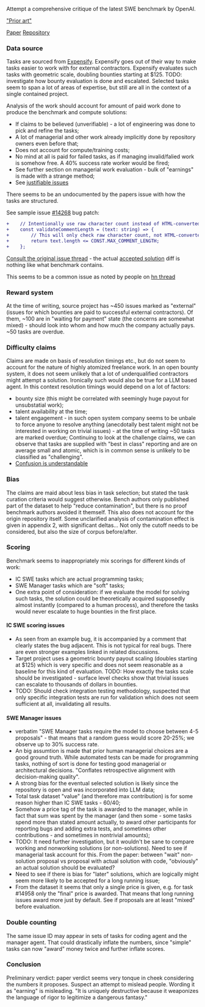 Attempt a comprehensive critique of the latest SWE benchmark by OpenAI.

["Prior art"](https://arxiv.org/html/2410.06992v1)

[Paper](https://arxiv.org/pdf/2502.12115)
[Repository](https://github.com/openai/SWELancer-Benchmark)



### Data source
Tasks are sourced from [Expensify](https://github.com/Expensify/App).
Expensify goes out of their way to make tasks easier to work with for external contractors.
Expensify evaluates such tasks with geometric scale, doubling bounties starting at $125.
TODO: investigate how bounty evaluation is done and escalated.
Selected tasks seem to span a lot of areas of expertise, but still are all in the context of a single contained project.




Analysis of the work should account for amount of paid work done to produce the benchmark and compute solutions:
- If claims to be believed (unverifiable) - a lot of engineering was done to pick and refine the tasks;
- A lot of managerial and other work already implicitly done by repository owners even before that;
- Does not account for compute/training costs;
- No mind at all is paid for failed tasks, as if managing invalid/falied work is somehow free. A 40% success rate worker would be fired;
- See further section on managerial work evaluation - bulk of "earnings" is made with a strange method;
- See [justifiable issues](https://github.com/openai/SWELancer-Benchmark/issues/13)



There seems to be an undocumented by the papers issue with how the tasks are structured.

See sample issue [#14268](https://github.com/openai/SWELancer-Benchmark/blob/08b5d3dffd7beeae408033a059805adf569e9460/issues/14268/bug_reintroduce.patch) bug patch:
```diff
+    // Intentionally use raw character count instead of HTML-converted length
+    const validateCommentLength = (text: string) => {
+        // This will only check raw character count, not HTML-converted length
+        return text.length <= CONST.MAX_COMMENT_LENGTH;
+    };
```

[Consult the original issue thread](https://github.com/Expensify/App/issues/14268) - the actual [accepted solution](https://github.com/Expensify/App/pull/15501/files) diff is nothing like what benchmark contains.

This seems to be a common issue as noted by people on [hn thread](https://news.ycombinator.com/item?id=43099268)


### Reward system
At the time of writing, source project has ~450 issues marked as "external" (issues for which bounties are paid to successful external contractors).
Of them, ~100 are in "waiting for payment" state (the concerns are somewhat mixed) - should look into whom and how much the company actually pays.
~50 tasks are overdue.


### Difficulty claims
Claims are made on basis of resolution timings etc., but do not seem to account for the nature of highly atomized freelance work.
In an open bounty system, it does not seem unlikely that a lot of underqualified contractors might attempt a solution.
Ironically such would also be true for a LLM based agent.
In this context resolution timings would depend on a lot of factors:
- bounty size (this might be correlated with seemingly huge payout for unsubstatial work);
- talent availability at the time;
- talent engagement - in such open system company seems to be unbale to force anyone to resolve anything (anecdotally best talent might not be interested in working on trivial issues) - at the time of writing ~50 tasks are marked overdue;
Continuing to look at the challenge claims, we can observe that tasks are supplied with "best in class" reporting and are on average small and atomic, which is in common sense is unlikely to be classified as "challenging".
- [Confusion is understandable](https://github.com/openai/SWELancer-Benchmark/issues/8)




### Bias
The claims are maid about less bias in task selection; but stated the task curation criteria would suggest otherwise.
Bench authors only published part of the dataset to help "reduce contamination", but there is no proof benchmark authors avoided it themself.
This also does not account for the origin repository itself.
Some unclarified analysis of contamination effect is given in appendix 2, with significant deltas... Not only the cutoff needs to be considered, but also the size of corpus before/after.




### Scoring
Benchmark seems to inappropriately mix scorings for different kinds of work:
- IC SWE tasks which are actual programming tasks;
- SWE Manager tasks which are "soft" tasks;
- One extra point of consideration: if we evaluate the model for solving such tasks, the solution could be theoretically acquired supposedly almost instantly (compared to a human process), and therefore the tasks would never escalate to huge bounties in the first place.

#### IC SWE scoring issues
- As seen from an example bug, it is accompanied by a comment that clearly states the bug adjacent. This is not typical for real bugs. There are even stronger examples linked in related discussions.
- Target project uses a geometric bounty payout scaling (doubles starting at $125) which is very specific and does not seem reasonable as a baseline for this kind of evaluation. TODO: How exactly the tasks scale should be investigated - surface level checks show that trivial issues can escalate to thousands of dollars in bounties.
- TODO: Should check integration testing methodology, suspected that only specific integration tests are run for validation which does not seem sufficient at all, invalidating all results.

#### SWE Manager issues
- verbatim "SWE Manager tasks require the model to choose between 4-5 proposals" - that means that a random guess would score 20-25%; we observe up to 30% success rate.
- An big assumtion is made that prior human managerial choices are a good ground truth. While automated tests can be made for programming tasks, nothing of sort is done for testing good managerial or architectural decisions. "Conflates retrospective alignment with decision-making quality".
- A strong bias for the eventual selected solution is likely since the repository is open and was incorporated into LLM data;
- Total task dataset "value" (and therefore max contribution) is for some reason higher than IC SWE tasks - 60/40;
- Somehow a price tag of the task is awarded to the manager, while in fact that sum was spent by the manager (and then some - some tasks spend more than stated amount actually, to award other participants for reporting bugs and adding extra tests, and sometimes other contributions - and sometimes in nontrivial amounts);
- TODO: It need further investigation, but it wouldn't be sane to compare working and nonworking solutions (or non-solutions). Need to see if managerial task account for this. From the paper: between "wait" non-solution proposal vs proposal with actual solution with code, "obviously" an actual solution should be evaluated?
- Need to see if there is bias for "later" solutions, which are logically might seem more likely to be accepted for a long running issue;
- From the dataset it seems that only a single price is given, e.g. for task #14958 only the "final" price is awarded. That means that long running issues award more just by default. See if proposals are at least "mixed" before evaluation.

### Double counting

The same issue ID may appear in sets of tasks for coding agent and the manager agent. That could drastically inflate the numbers, since "simple" tasks can now "award" money twice and further inflate scores.

### Conclusion


Preliminary verdict: paper verdict seems very tonque in cheek considering the numbers it proposes. Suspect an attempt to mislead people. Wording it as "earning" is misleading.
"It is uniquely destructive because it weaponizes the language of rigor to legitimize a dangerous fantasy."
